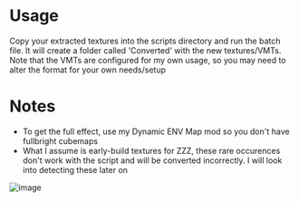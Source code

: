 # Usage
Copy your extracted textures into the scripts directory and run the batch file. It will create a folder called 'Converted' with the new textures/VMTs. Note that the VMTs are configured for my own usage, so you may need to alter the format for your own needs/setup

# Notes
- To get the full effect, use my Dynamic ENV Map mod so you don't have fullbright cubemaps
- What I assume is early-build textures for ZZZ, these rare occurences don't work with the script and will be converted incorrectly. I will look into detecting these later on

![image](https://github.com/user-attachments/assets/514d3247-2d16-4431-9b75-2fe8383d2eae)
